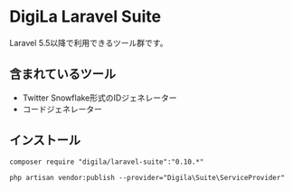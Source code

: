 # DigiLa Laravel Suite

Laravel 5.5以降で利用できるツール群です。

## 含まれているツール

- Twitter Snowflake形式のIDジェネレーター
- コードジェネレーター

## インストール
  
`composer require "digila/laravel-suite":"0.10.*"`

`php artisan vendor:publish --provider="Digila\Suite\ServiceProvider"`
